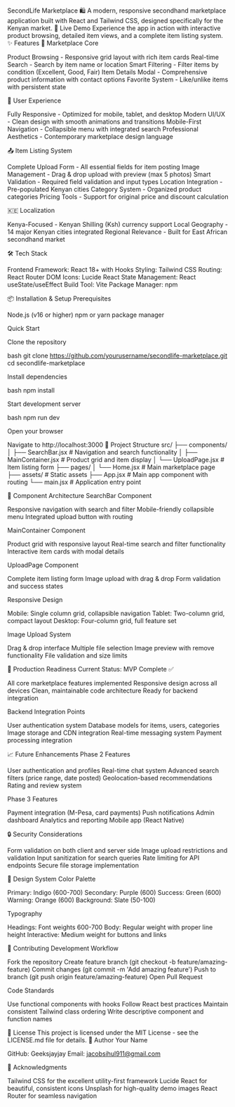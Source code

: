 SecondLife Marketplace 🛍️
A modern, responsive secondhand marketplace application built with React and Tailwind CSS, designed specifically for the Kenyan market.
📱 Live Demo
Experience the app in action with interactive product browsing, detailed item views, and a complete item listing system.
✨ Features
🏪 Marketplace Core

Product Browsing - Responsive grid layout with rich item cards
Real-time Search - Search by item name or location
Smart Filtering - Filter items by condition (Excellent, Good, Fair)
Item Details Modal - Comprehensive product information with contact options
Favorite System - Like/unlike items with persistent state

📱 User Experience

Fully Responsive - Optimized for mobile, tablet, and desktop
Modern UI/UX - Clean design with smooth animations and transitions
Mobile-First Navigation - Collapsible menu with integrated search
Professional Aesthetics - Contemporary marketplace design language

📤 Item Listing System

Complete Upload Form - All essential fields for item posting
Image Management - Drag & drop upload with preview (max 5 photos)
Smart Validation - Required field validation and input types
Location Integration - Pre-populated Kenyan cities
Category System - Organized product categories
Pricing Tools - Support for original price and discount calculation

🇰🇪 Localization

Kenya-Focused - Kenyan Shilling (Ksh) currency support
Local Geography - 14 major Kenyan cities integrated
Regional Relevance - Built for East African secondhand market

🛠️ Tech Stack

Frontend Framework: React 18+ with Hooks
Styling: Tailwind CSS
Routing: React Router DOM
Icons: Lucide React
State Management: React useState/useEffect
Build Tool: Vite
Package Manager: npm

📦 Installation & Setup
Prerequisites

Node.js (v16 or higher)
npm or yarn package manager

Quick Start

Clone the repository

bash   git clone https://github.com/yourusername/secondlife-marketplace.git
   cd secondlife-marketplace

Install dependencies

bash   npm install

Start development server

bash   npm run dev

Open your browser

   Navigate to http://localhost:3000
📁 Project Structure
src/
├── components/
│   ├── SearchBar.jsx          # Navigation and search functionality
│   ├── MainContainer.jsx      # Product grid and item display
│   └── UploadPage.jsx         # Item listing form
├── pages/
│   └── Home.jsx              # Main marketplace page
├── assets/                   # Static assets
├── App.jsx                   # Main app component with routing
└── main.jsx                  # Application entry point

🎯 Component Architecture
SearchBar Component

Responsive navigation with search and filter
Mobile-friendly collapsible menu
Integrated upload button with routing

MainContainer Component

Product grid with responsive layout
Real-time search and filter functionality
Interactive item cards with modal details

UploadPage Component

Complete item listing form
Image upload with drag & drop
Form validation and success states


Responsive Design

Mobile: Single column grid, collapsible navigation
Tablet: Two-column grid, compact layout
Desktop: Four-column grid, full feature set

Image Upload System

Drag & drop interface
Multiple file selection
Image preview with remove functionality
File validation and size limits

🚀 Production Readiness
Current Status: MVP Complete ✅

All core marketplace features implemented
Responsive design across all devices
Clean, maintainable code architecture
Ready for backend integration

Backend Integration Points

User authentication system
Database models for items, users, categories
Image storage and CDN integration
Real-time messaging system
Payment processing integration

📈 Future Enhancements
Phase 2 Features

 User authentication and profiles
 Real-time chat system
 Advanced search filters (price range, date posted)
 Geolocation-based recommendations
 Rating and review system

Phase 3 Features

 Payment integration (M-Pesa, card payments)
 Push notifications
 Admin dashboard
 Analytics and reporting
 Mobile app (React Native)

🔒 Security Considerations

Form validation on both client and server side
Image upload restrictions and validation
Input sanitization for search queries
Rate limiting for API endpoints
Secure file storage implementation

🎨 Design System
Color Palette

Primary: Indigo (600-700)
Secondary: Purple (600)
Success: Green (600)
Warning: Orange (600)
Background: Slate (50-100)

Typography

Headings: Font weights 600-700
Body: Regular weight with proper line height
Interactive: Medium weight for buttons and links

🤝 Contributing
Development Workflow

Fork the repository
Create feature branch (git checkout -b feature/amazing-feature)
Commit changes (git commit -m 'Add amazing feature')
Push to branch (git push origin feature/amazing-feature)
Open Pull Request

Code Standards

Use functional components with hooks
Follow React best practices
Maintain consistent Tailwind class ordering
Write descriptive component and function names

📄 License
This project is licensed under the MIT License - see the LICENSE.md file for details.
👤 Author
Your Name

GitHub: Geeksjayjay
Email: jacobsihul911@gmail.com

🙏 Acknowledgments

Tailwind CSS for the excellent utility-first framework
Lucide React for beautiful, consistent icons
Unsplash for high-quality demo images
React Router for seamless navigation


